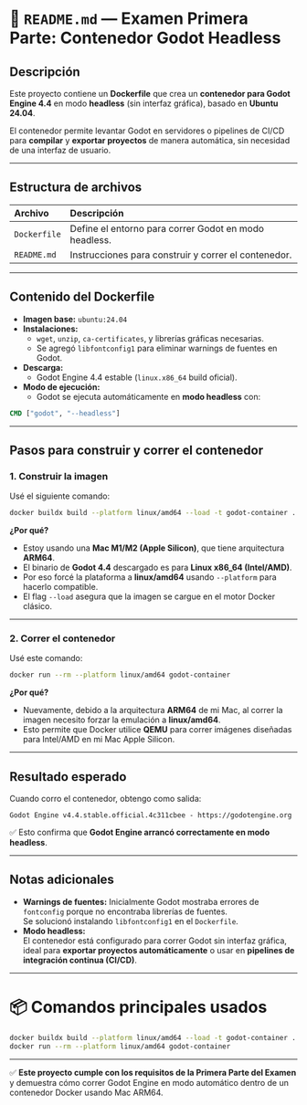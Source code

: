 # 📄 `README.md` — Examen Primera Parte: Contenedor Godot Headless

## Descripción

Este proyecto contiene un **Dockerfile** que crea un **contenedor para Godot Engine 4.4** en modo **headless** (sin interfaz gráfica), basado en **Ubuntu 24.04**.

El contenedor permite levantar Godot en servidores o pipelines de CI/CD para **compilar** y **exportar proyectos** de manera automática, sin necesidad de una interfaz de usuario.

---

## Estructura de archivos

| Archivo      | Descripción                                           |
| :----------- | :---------------------------------------------------- |
| `Dockerfile` | Define el entorno para correr Godot en modo headless. |
| `README.md`  | Instrucciones para construir y correr el contenedor.  |

---

## Contenido del Dockerfile

- **Imagen base:** `ubuntu:24.04`
- **Instalaciones:**
  - `wget`, `unzip`, `ca-certificates`, y librerías gráficas necesarias.
  - Se agregó `libfontconfig1` para eliminar warnings de fuentes en Godot.
- **Descarga:**
  - Godot Engine 4.4 estable (`linux.x86_64` build oficial).
- **Modo de ejecución:**
  - Godot se ejecuta automáticamente en **modo headless** con:

```dockerfile
CMD ["godot", "--headless"]
```

---

## Pasos para construir y correr el contenedor

### 1. Construir la imagen

Usé el siguiente comando:

```bash
docker buildx build --platform linux/amd64 --load -t godot-container .
```

**¿Por qué?**

- Estoy usando una **Mac M1/M2 (Apple Silicon)**, que tiene arquitectura **ARM64**.
- El binario de **Godot 4.4** descargado es para **Linux x86_64 (Intel/AMD)**.
- Por eso forcé la plataforma a **linux/amd64** usando `--platform` para hacerlo compatible.
- El flag `--load` asegura que la imagen se cargue en el motor Docker clásico.

---

### 2. Correr el contenedor

Usé este comando:

```bash
docker run --rm --platform linux/amd64 godot-container
```

**¿Por qué?**

- Nuevamente, debido a la arquitectura **ARM64** de mi Mac, al correr la imagen necesito forzar la emulación a **linux/amd64**.
- Esto permite que Docker utilice **QEMU** para correr imágenes diseñadas para Intel/AMD en mi Mac Apple Silicon.

---

## Resultado esperado

Cuando corro el contenedor, obtengo como salida:

```plaintext
Godot Engine v4.4.stable.official.4c311cbee - https://godotengine.org
```

✅ Esto confirma que **Godot Engine arrancó correctamente en modo headless**.

---

## Notas adicionales

- **Warnings de fuentes:** Inicialmente Godot mostraba errores de `fontconfig` porque no encontraba librerías de fuentes.  
  Se solucionó instalando `libfontconfig1` en el `Dockerfile`.
- **Modo headless:**  
  El contenedor está configurado para correr Godot sin interfaz gráfica, ideal para **exportar proyectos automáticamente** o usar en **pipelines de integración continua (CI/CD)**.

---

# 📦 Comandos principales usados

```bash
docker buildx build --platform linux/amd64 --load -t godot-container .
docker run --rm --platform linux/amd64 godot-container
```

---

✅ **Este proyecto cumple con los requisitos de la Primera Parte del Examen** y demuestra cómo correr Godot Engine en modo automático dentro de un contenedor Docker usando Mac ARM64.
